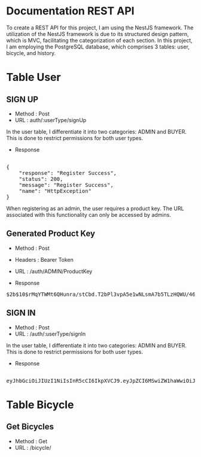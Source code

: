 # Documentation REST API

To create a REST API for this project, I am using the NestJS framework. The utilization of the NestJS framework is due to its structured design pattern, which is MVC, facilitating the categorization of each section. In this project, I am employing the PostgreSQL database, which comprises 3 tables: user, bicycle, and history.

# Table User
## SIGN UP
* Method : Post
* URL : auth/:userType/signUp

In the user table, I differentiate it into two categories: ADMIN and BUYER. This is done to restrict permissions for both user types.

* Response
<pre> 
{
    "response": "Register Success",
    "status": 200,
    "message": "Register Success",
    "name": "HttpException"
}
</pre>

When registering as an admin, the user requires a product key. The URL associated with this functionality can only be accessed by admins.

## Generated Product Key
* Method : Post
* Headers : Bearer Token
* URL : /auth/ADMIN/ProductKey

* Response

<pre>
$2b$10$rMqYTWMt6QHunra/stCbd.T2bPl3vpA5e1wNLsmA7b5TLzHQWU/46
</pre>

## SIGN IN
* Method : Post
* URL : /auth/:userType/signIn

In the user table, I differentiate it into two categories: ADMIN and BUYER. This is done to restrict permissions for both user types.

* Response
<pre> 
eyJhbGciOiJIUzI1NiIsInR5cCI6IkpXVCJ9.eyJpZCI6MSwiZW1haWwiOiJhZG1pbjEyM0BnbWFpbC5jb20iLCJpYXQiOjE2OTI2NzQzNzYsImV4cCI6MTY5MjY3Nzk3Nn0.zflS9YuCZEFmQ2jT2jk-6rJeSzAYQZKaL-oY7mMd90I
</pre>

# Table Bicycle

## Get Bicycles

* Method : Get
* URL : /bicycle/